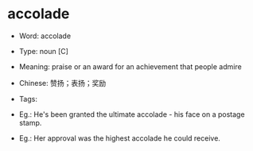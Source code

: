 # accolade

- Word: accolade

- Type: noun [C]
- Meaning: praise or an award for an achievement that people admire
- Chinese: 赞扬；表扬；奖励
- Tags: 
- Eg.: He's been granted the ultimate accolade - his face on a postage stamp.
- Eg.: Her approval was the highest accolade he could receive.

